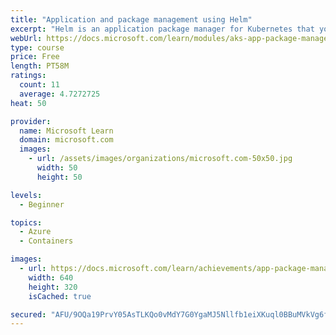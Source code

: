 ```yaml
---
title: "Application and package management using Helm"
excerpt: "Helm is an application package manager for Kubernetes that you use to standardize and simplify the deployment of cloud-native applications on Kubernetes. Here you'll see how to install third-party packages called Helm charts and how to create and install Helm charts for the workloads your teams develop."
webUrl: https://docs.microsoft.com/learn/modules/aks-app-package-management-using-helm/
type: course
price: Free
length: PT58M
ratings:
  count: 11
  average: 4.7272725
heat: 50

provider:
  name: Microsoft Learn
  domain: microsoft.com
  images:
    - url: /assets/images/organizations/microsoft.com-50x50.jpg
      width: 50
      height: 50

levels:
  - Beginner

topics:
  - Azure
  - Containers

images:
  - url: https://docs.microsoft.com/learn/achievements/app-package-management-using-helm-social.png
    width: 640
    height: 320
    isCached: true

secured: "AFU/9OQa19PrvY05AsTLKQo0vMdY7G0YgaMJ5Nllfb1eiXKuql0BBuMVkVg6fwvKdmcwd0tSITv0xS5VsghtLwL2kpmBiLAonZIL9DAvG4694tCPqHs5cS34jF+7dLoSEU5yVGWV5n0IBZANUyNhDjBD/XFXLnTIKVLsVjxFWOyU8PRVtuVWmSErwEzxssF5JZiHx6pynnnSCUTl4T/JmLCdtv2R7/OpGTi4aAhH6bLK8+THDfVzYoNWR5YpUZkVUuUbkDVvbdP1V4pHNvrp9KglCTFOmLhtKRa1qfupwq4Pae3nVHS2oCtt27JZUqqJf/fUs6/4SsGY+RoZ+7THECbtOcv58k94PXKDy6XY0ony3Jt/N0jW5NRzVJcwF6aGDdzyzNy5DPIgx+pqNwPJAbUsr7hcfnkqH8OuPaL7Ly0=;/6Rco8VoNJA70mBE/Pz5Tw=="
---
```


